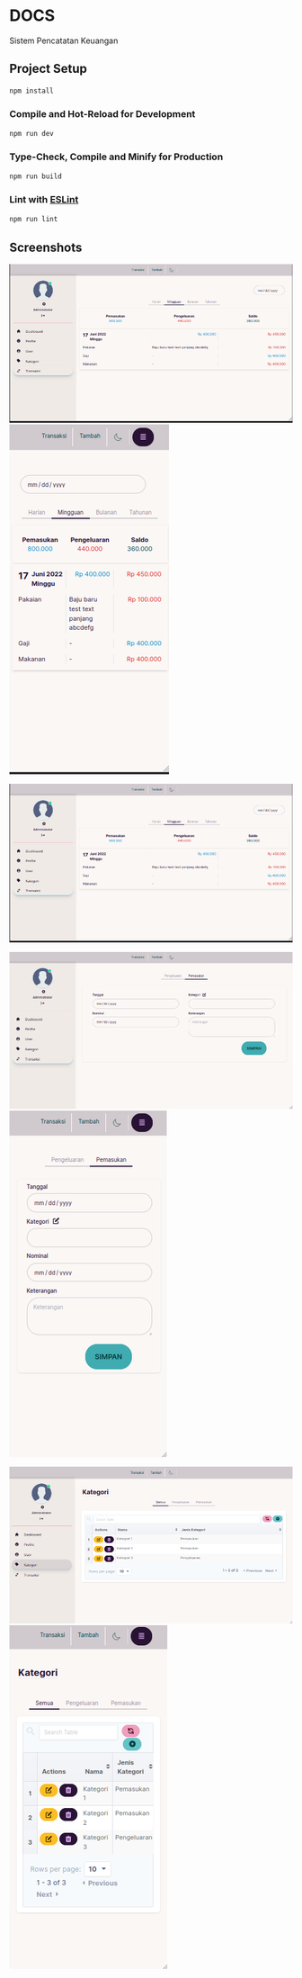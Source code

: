 # DOCS

Sistem Pencatatan Keuangan

## Project Setup

```sh
npm install
```

### Compile and Hot-Reload for Development

```sh
npm run dev
```

### Type-Check, Compile and Minify for Production

```sh
npm run build
```

### Lint with [ESLint](https://eslint.org/)

```sh
npm run lint
```



## Screenshots
[![Transaksi Desktop 1][ss-transaksi-lg-1]](https://github.com/godgodwinter)
[![Transaksi Mobile 1][ss-transaksi-sm-1]](https://github.com/godgodwinter)

![TRANSAKSI DESKTOP 1!](/ss/transaksi-lg-1.png "TRANSAKSI DESKTOP 1")


[![Transaksi Tambah Desktop 1][ss-transaksi-tambah-1]](https://github.com/godgodwinter)
[![Transaksi Tambah Mobile 1][ss-transaksi-tambah-sm-1]](https://github.com/godgodwinter)

[![Kategori Desktop 1][ss-kategori-lg-1]](https://github.com/godgodwinter)
[![Kategori Mobile 1][ss-kategori-sm-1]](https://github.com/godgodwinter)


<!-- MARKDOWN LINKS & IMAGES -->
<!-- https://www.markdownguide.org/basic-syntax/#reference-style-links -->
[ss-transaksi-lg-1]: ss/transaksi-lg-1.png
[ss-transaksi-sm-1]: ss/transaksi-sm-1.png
[ss-transaksi-tambah-1]: ss/transaksi-tambah-1.png
[ss-transaksi-tambah-sm-1]: ss/transaksi-tambah-sm-1.png
[ss-kategori-lg-1]: ss/kategori-lg-1.png
[ss-kategori-sm-1]: ss/kategori-sm-1.png

